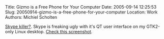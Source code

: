 Title: Gizmo is a Free Phone for Your Computer
Date: 2005-09-14 12:25:53
Slug: 20050914-gizmo-is-a-free-phone-for-your-computer
Location: Work
Authors: Michiel Scholten

<p><a href="/~mbscholt/blogmarks.php?year=2005&amp;month=09#url739">Skype killer?</a>. Skype is freaking ugly with it's QT user interface on my GTK2-only Linux desktop. <a href="http://www.burtonini.com/blog//computers/gizmo-2005-09-14-09-13">Check this screenshot</a>.</p>